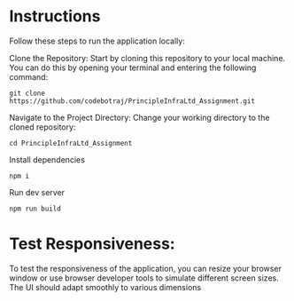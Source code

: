 # Instructions
Follow these steps to run the application locally:

Clone the Repository: Start by cloning this repository to your local machine. You can do this by opening your terminal and entering the following command:
```
git clone https://github.com/codebotraj/PrincipleInfraLtd_Assignment.git
```

Navigate to the Project Directory: Change your working directory to the cloned repository:
```
cd PrincipleInfraLtd_Assignment
```

Install dependencies 
```
npm i
```

Run dev server
```
npm run build
```

# Test Responsiveness:
To test the responsiveness of the application, you can resize your browser window or use browser developer tools to simulate different screen sizes. The UI should adapt smoothly to various dimensions
